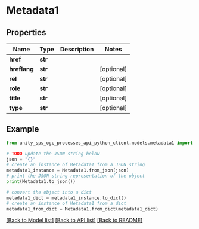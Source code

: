 # Metadata1


## Properties

Name | Type | Description | Notes
------------ | ------------- | ------------- | -------------
**href** | **str** |  |
**hreflang** | **str** |  | [optional]
**rel** | **str** |  | [optional]
**role** | **str** |  | [optional]
**title** | **str** |  | [optional]
**type** | **str** |  | [optional]

## Example

```python
from unity_sps_ogc_processes_api_python_client.models.metadata1 import Metadata1

# TODO update the JSON string below
json = "{}"
# create an instance of Metadata1 from a JSON string
metadata1_instance = Metadata1.from_json(json)
# print the JSON string representation of the object
print(Metadata1.to_json())

# convert the object into a dict
metadata1_dict = metadata1_instance.to_dict()
# create an instance of Metadata1 from a dict
metadata1_from_dict = Metadata1.from_dict(metadata1_dict)
```
[[Back to Model list]](../README.md#documentation-for-models) [[Back to API list]](../README.md#documentation-for-api-endpoints) [[Back to README]](../README.md)
